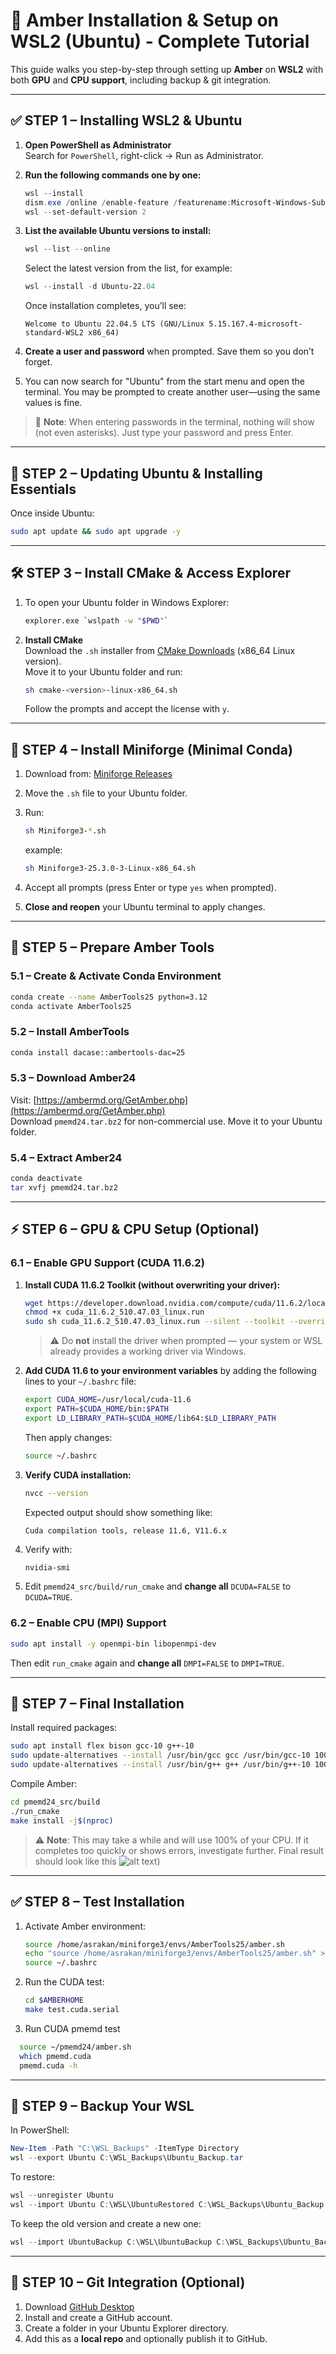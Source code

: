 # 🚀 Amber Installation & Setup on WSL2 (Ubuntu) - Complete Tutorial

This guide walks you step-by-step through setting up **Amber** on **WSL2** with both **GPU** and **CPU support**, including backup & git integration.

---

## ✅ STEP 1 – Installing WSL2 & Ubuntu

1. **Open PowerShell as Administrator**  
   Search for `PowerShell`, right-click → Run as Administrator.

2. **Run the following commands one by one:**
   ```powershell
   wsl --install
   dism.exe /online /enable-feature /featurename:Microsoft-Windows-Subsystem-Linux /all /norestart
   wsl --set-default-version 2
   ```

3. **List the available Ubuntu versions to install:**
   ```powershell
   wsl --list --online
   ```
   Select the latest version from the list, for example:
   ```powershell
   wsl --install -d Ubuntu-22.04
   ```

   Once installation completes, you’ll see:
   ```
   Welcome to Ubuntu 22.04.5 LTS (GNU/Linux 5.15.167.4-microsoft-standard-WSL2 x86_64)
   ```

4. **Create a user and password** when prompted. Save them so you don’t forget.

5. You can now search for "Ubuntu" from the start menu and open the terminal.
   You may be prompted to create another user—using the same values is fine.

> 🧠 **Note**: When entering passwords in the terminal, nothing will show (not even asterisks). Just type your password and press Enter.

---

## 🔧 STEP 2 – Updating Ubuntu & Installing Essentials

Once inside Ubuntu:

```bash
sudo apt update && sudo apt upgrade -y
```

---

## 🛠 STEP 3 – Install CMake & Access Explorer

1. To open your Ubuntu folder in Windows Explorer:
   ```bash
   explorer.exe `wslpath -w "$PWD"`
   ```

2. **Install CMake**  
   Download the `.sh` installer from [CMake Downloads](https://cmake.org/download/) (x86_64 Linux version).  
   Move it to your Ubuntu folder and run:
   ```bash
   sh cmake-<version>-linux-x86_64.sh
   ```
   Follow the prompts and accept the license with `y`.

---

## 🐍 STEP 4 – Install Miniforge (Minimal Conda)

1. Download from: [Miniforge Releases](https://github.com/conda-forge/miniforge/releases)
2. Move the `.sh` file to your Ubuntu folder.
3. Run:
   ```bash
   sh Miniforge3-*.sh
   ```
   example:
   ```bash
   sh Miniforge3-25.3.0-3-Linux-x86_64.sh
   ```

5. Accept all prompts (press Enter or type `yes` when prompted).

6. **Close and reopen** your Ubuntu terminal to apply changes.

---

## 🧪 STEP 5 – Prepare Amber Tools

### 5.1 – Create & Activate Conda Environment

```bash
conda create --name AmberTools25 python=3.12
conda activate AmberTools25
```

### 5.2 – Install AmberTools

```bash
conda install dacase::ambertools-dac=25
```

### 5.3 – Download Amber24

Visit: [https://ambermd.org/GetAmber.php](https://ambermd.org/GetAmber.php)  
Download `pmemd24.tar.bz2` for non-commercial use. Move it to your Ubuntu folder.

### 5.4 – Extract Amber24

```bash
conda deactivate
tar xvfj pmemd24.tar.bz2
```

---

## ⚡ STEP 6 – GPU & CPU Setup (Optional)

### 6.1 – Enable GPU Support (CUDA 11.6.2)

1. **Install CUDA 11.6.2 Toolkit (without overwriting your driver):**

   ```bash
   wget https://developer.download.nvidia.com/compute/cuda/11.6.2/local_installers/cuda_11.6.2_510.47.03_linux.run
   chmod +x cuda_11.6.2_510.47.03_linux.run
   sudo sh cuda_11.6.2_510.47.03_linux.run --silent --toolkit --override
   ```

   > ⚠️ Do **not** install the driver when prompted — your system or WSL already provides a working driver via Windows.

2. **Add CUDA 11.6 to your environment variables** by adding the following lines to your `~/.bashrc` file:

   ```bash
   export CUDA_HOME=/usr/local/cuda-11.6
   export PATH=$CUDA_HOME/bin:$PATH
   export LD_LIBRARY_PATH=$CUDA_HOME/lib64:$LD_LIBRARY_PATH
   ```

   Then apply changes:

   ```bash
   source ~/.bashrc
   ```

3. **Verify CUDA installation:**

   ```bash
   nvcc --version
   ```

   Expected output should show something like:
   ```
   Cuda compilation tools, release 11.6, V11.6.x
   ```

4. Verify with:
   ```bash
   nvidia-smi
   ```

5. Edit `pmemd24_src/build/run_cmake` and **change all** `DCUDA=FALSE` to `DCUDA=TRUE`.

### 6.2 – Enable CPU (MPI) Support

```bash
sudo apt install -y openmpi-bin libopenmpi-dev
```

Then edit `run_cmake` again and **change all** `DMPI=FALSE` to `DMPI=TRUE`.

---

## 🔨 STEP 7 – Final Installation

Install required packages:

```bash
sudo apt install flex bison gcc-10 g++-10
sudo update-alternatives --install /usr/bin/gcc gcc /usr/bin/gcc-10 100
sudo update-alternatives --install /usr/bin/g++ g++ /usr/bin/g++-10 100
```

Compile Amber:

```bash
cd pmemd24_src/build
./run_cmake
make install -j$(nproc)
```

> ⚠️ **Note**: This may take a while and will use 100% of your CPU. If it completes too quickly or shows errors, investigate further.
> Final result should look like this
![alt text](https://github.com/preludeblue/Amber-24-Installation-Guide/blob/main/setup/step_6_run_cmake.png?raw=true))

---

## ✅ STEP 8 – Test Installation

1. Activate Amber environment:
   ```bash
   source /home/asrakan/miniforge3/envs/AmberTools25/amber.sh
   echo "source /home/asrakan/miniforge3/envs/AmberTools25/amber.sh" >> ~/.bashrc
   source ~/.bashrc
   ```

2. Run the CUDA test:
   ```bash
   cd $AMBERHOME
   make test.cuda.serial
   ```
3. Run CUDA pmemd test
 ```bash
   source ~/pmemd24/amber.sh
   which pmemd.cuda
   pmemd.cuda -h
```

---


## 💾 STEP 9 – Backup Your WSL

In PowerShell:

```powershell
New-Item -Path "C:\WSL_Backups" -ItemType Directory
wsl --export Ubuntu C:\WSL_Backups\Ubuntu_Backup.tar
```

To restore:
```powershell
wsl --unregister Ubuntu
wsl --import Ubuntu C:\WSL\UbuntuRestored C:\WSL_Backups\Ubuntu_Backup.tar
```

To keep the old version and create a new one:
```powershell
wsl --import UbuntuBackup C:\WSL\UbuntuBackup C:\WSL_Backups\Ubuntu_Backup.tar
```

---

## 🔄 STEP 10 – Git Integration (Optional)

1. Download [GitHub Desktop](https://desktop.github.com/download/)
2. Install and create a GitHub account.
3. Create a folder in your Ubuntu Explorer directory.
4. Add this as a **local repo** and optionally publish it to GitHub.

